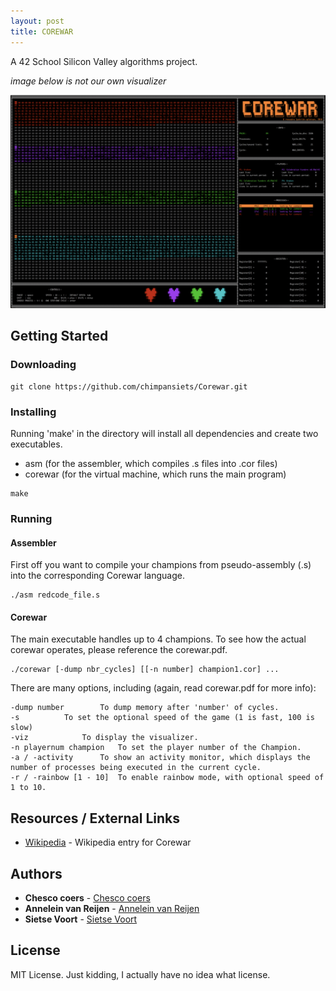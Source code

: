 ```yaml
---
layout: post
title: COREWAR
---
```


A 42 School Silicon Valley algorithms project.

_image below is not our own visualizer_

![Corewar](/images/corewar.png)

## Getting Started

### Downloading

```
git clone https://github.com/chimpansiets/Corewar.git
```
### Installing

Running 'make' in the directory will install all dependencies and create two executables.
- asm (for the assembler, which compiles .s files into .cor files)
- corewar (for the virtual machine, which runs the main program)

```
make
```

### Running

#### Assembler

First off you want to compile your champions from pseudo-assembly (.s) into the corresponding Corewar language.

```
./asm redcode_file.s
```

#### Corewar

The main executable handles up to 4 champions.
To see how the actual corewar operates, please reference the corewar.pdf.

```
./corewar [-dump nbr_cycles] [[-n number] champion1.cor] ...
```

There are many options, including (again, read corewar.pdf for more info):

```
-dump number		To dump memory after 'number' of cycles.
-s			To set the optional speed of the game (1 is fast, 100 is slow)
-viz			To display the visualizer.
-n playernum champion	To set the player number of the Champion.
-a / -activity		To show an activity monitor, which displays the number of processes being executed in the current cycle.
-r / -rainbow [1 - 10]	To enable rainbow mode, with optional speed of 1 to 10.
```

## Resources / External Links

* [Wikipedia](https://en.wikipedia.org/wiki/Core_War) - Wikipedia entry for Corewar

## Authors

* **Chesco coers** - [Chesco coers](https://github.com/*)
* **Annelein van Reijen** - [Annelein van Reijen](https://github.com/*)
* **Sietse Voort** - [Sietse Voort](https://github.com/chimpansiets)

## License

MIT License. Just kidding, I actually have no idea what license.
